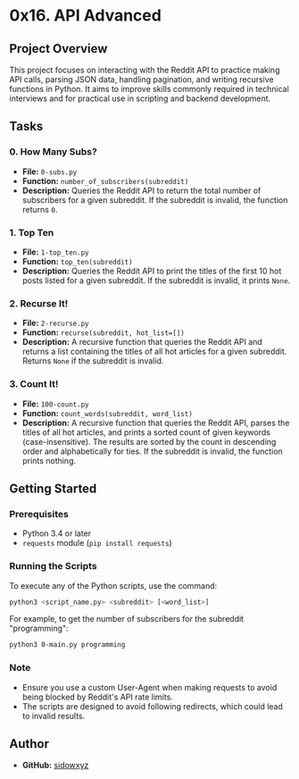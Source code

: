 # 0x16. API Advanced

## Project Overview

This project focuses on interacting with the Reddit API to practice making API calls, parsing JSON data, handling pagination, and writing recursive functions in Python. It aims to improve skills commonly required in technical interviews and for practical use in scripting and backend development.

## Tasks

### 0. How Many Subs?
- **File:** `0-subs.py`
- **Function:** `number_of_subscribers(subreddit)`
- **Description:** Queries the Reddit API to return the total number of subscribers for a given subreddit. If the subreddit is invalid, the function returns `0`.

### 1. Top Ten
- **File:** `1-top_ten.py`
- **Function:** `top_ten(subreddit)`
- **Description:** Queries the Reddit API to print the titles of the first 10 hot posts listed for a given subreddit. If the subreddit is invalid, it prints `None`.

### 2. Recurse It!
- **File:** `2-recurse.py`
- **Function:** `recurse(subreddit, hot_list=[])`
- **Description:** A recursive function that queries the Reddit API and returns a list containing the titles of all hot articles for a given subreddit. Returns `None` if the subreddit is invalid.

### 3. Count It!
- **File:** `100-count.py`
- **Function:** `count_words(subreddit, word_list)`
- **Description:** A recursive function that queries the Reddit API, parses the titles of all hot articles, and prints a sorted count of given keywords (case-insensitive). The results are sorted by the count in descending order and alphabetically for ties. If the subreddit is invalid, the function prints nothing.

## Getting Started

### Prerequisites

- Python 3.4 or later
- `requests` module (`pip install requests`)

### Running the Scripts

To execute any of the Python scripts, use the command:

```bash
python3 <script_name.py> <subreddit> [<word_list>]
```

For example, to get the number of subscribers for the subreddit "programming":

```bash
python3 0-main.py programming
```

### Note

- Ensure you use a custom User-Agent when making requests to avoid being blocked by Reddit's API rate limits.
- The scripts are designed to avoid following redirects, which could lead to invalid results.

## Author

- **GitHub:** [sidowxyz](https://github.com/sidowxyz)


